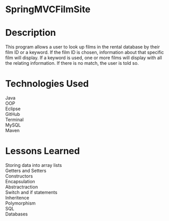 # SpringMVCFilmSite

# Description
This program allows a user to look up films in the rental database by their film ID or a keyword. If the film ID is chosen, information about that specific film will display. If a keyword is used, one or more films will display with all the relating information. If there is no match, the user is told so.

# Technologies Used
Java
<br>
OOP
<br>
Eclipse
<br>
GitHub
<br>
Terminal
<br>
MySQL
<br>
Maven

# Lessons Learned
Storing data into array lists
<br>
Getters and Setters
<br>
Constructors
<br>
Encapsulation
<br>
Abstractraction
<br>
Switch and if statements
<br>
Inheritence
<br>
Polymorphism
<br>
SQL
<br>
Databases